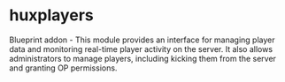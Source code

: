 # huxplayers
Blueprint addon -  This module provides an interface for managing player data and monitoring real-time player activity on the server. It also allows administrators to manage players, including kicking them from the server and granting OP permissions.
